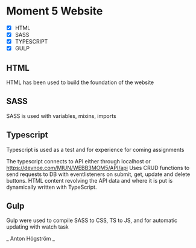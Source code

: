 # Moment 5 Website

- [x] HTML
- [x] SASS
- [x] TYPESCRIPT
- [x] GULP

## HTML
HTML has been used to build the foundation of the website

## SASS
SASS is used with variables, mixins, imports

## Typescript
Typescript is used as a test and for experience for coming assignments

The typescript connects to API either through localhost or https://devnoe.com/MIUN/WEBB3MOM5/API/api
Uses CRUD functions to send requests to DB with eventlisteners on submit, get, update and delete buttons.
HTML content revolving the API data and where it is put is dynamically written with TypeScript.

## Gulp
Gulp were used to compile SASS to CSS, TS to JS, and for automatic updating with watch task

_ Anton Högström _